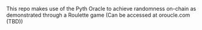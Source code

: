 This repo makes use of the Pyth Oracle to achieve randomness on-chain as demonstrated through a Roulette game (Can be accessed at oroucle.com (TBD))
